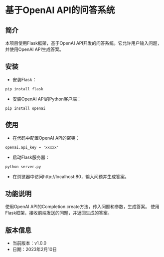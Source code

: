 # 基于OpenAI API的问答系统
## 简介
本项目使用Flask框架，基于OpenAI API开发的问答系统。它允许用户输入问题，并使用OpenAI API生成答案。

## 安装
- 安装Flask：
```
pip install flask
```
- 安装OpenAI API的Python客户端：
```
pip install openai
```
## 使用
- 在代码中配置OpenAI API的密钥：
```
openai.api_key = 'xxxxx'
```
- 启动Flask服务器：
```
python server.py
```
- 在浏览器中访问http://localhost:80，输入问题并生成答案。
## 功能说明
使用OpenAI API的Completion.create方法，传入问题和参数，生成答案。
使用Flask框架，接收前端发送的问题，并返回生成的答案。
## 版本信息
- 当前版本：v1.0.0
- 日期：2023年2月10日